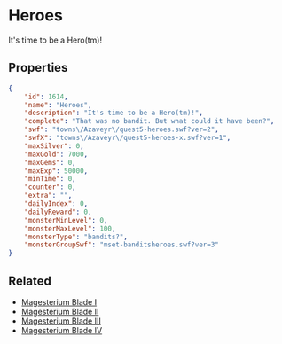 # Heroes

It's time to be a Hero(tm)!

## Properties

```json
{
    "id": 1614,
    "name": "Heroes",
    "description": "It's time to be a Hero(tm)!",
    "complete": "That was no bandit. But what could it have been?",
    "swf": "towns\/Azaveyr\/quest5-heroes.swf?ver=2",
    "swfX": "towns\/Azaveyr\/quest5-heroes-x.swf?ver=1",
    "maxSilver": 0,
    "maxGold": 7000,
    "maxGems": 0,
    "maxExp": 50000,
    "minTime": 0,
    "counter": 0,
    "extra": "",
    "dailyIndex": 0,
    "dailyReward": 0,
    "monsterMinLevel": 0,
    "monsterMaxLevel": 100,
    "monsterType": "bandits?",
    "monsterGroupSwf": "mset-banditsheroes.swf?ver=3"
}
```

## Related

- [Magesterium Blade I](../items/18708-magesterium-blade-i.md)
- [Magesterium Blade II](../items/18709-magesterium-blade-ii.md)
- [Magesterium Blade III](../items/18710-magesterium-blade-iii.md)
- [Magesterium Blade IV](../items/18711-magesterium-blade-iv.md)

